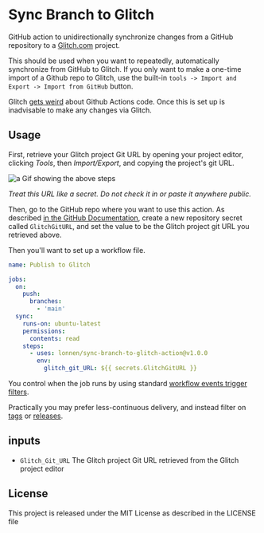# Sync Branch to Glitch

GitHub action to unidirectionally synchronize changes from a GitHub repository to a [Glitch.com](https://glitch.com/) project.

This should be used when you want to repeatedly, automatically synchronize from GitHub to Glitch. If you only want to make a one-time import of a Github repo to Glitch, use the built-in `tools -> Import and Export -> Import from GitHub` button.

Glitch [gets weird](https://help.glitch.com/hc/en-us/articles/16287591605517-Can-I-export-GitHub-Actions-from-my-Glitch-project-) about Github Actions code. Once this is set up is inadvisable to make any changes via Glitch.

## Usage

First, retrieve your Glitch project Git URL by opening your project editor, clicking *Tools*, then *Import/Export*, and copying the project's git URL.

![a Gif showing the above steps](https://hf-files-oregon.s3.amazonaws.com/hdpglitch_kb_attachments/2022/01-07/b5b3e99f-b0f2-40f4-94a2-5dbbd08631f6/copy-git-url.gif)

*Treat this URL like a secret. Do not check it in or paste it anywhere public.*

Then, go to the GitHub repo where you want to use this action. As described [in the GitHub Documentation](https://docs.github.com/en/actions/security-guides/using-secrets-in-github-actions#creating-secrets-for-a-repository), create a new repository secret called `GlitchGitURL`, and set the value to be the Glitch project git URL you retrieved above.

Then you'll want to set up a workflow file. 

```yml
name: Publish to Glitch

jobs:
  on:
    push:
      branches:
        - 'main'
  sync:
    runs-on: ubuntu-latest
    permissions:
      contents: read
    steps:
      - uses: lonnen/sync-branch-to-glitch-action@v1.0.0
        env:
          glitch_git_URL: ${{ secrets.GlitchGitURL }}
```

You control when the job runs by using standard [workflow events trigger filters](https://docs.github.com/en/actions/using-workflows/events-that-trigger-workflows#push).  

Practically you may prefer less-continuous delivery, and instead filter on [tags](https://docs.github.com/en/actions/using-workflows/events-that-trigger-workflows#running-your-workflow-only-when-a-push-of-specific-tags-occurs) or [releases](https://docs.github.com/en/actions/using-workflows/events-that-trigger-workflows#release).

## inputs
- `Glitch_Git_URL` The Glitch project Git URL retrieved from the Glitch project editor

## License

This project is released under the MIT License as described in the LICENSE file
